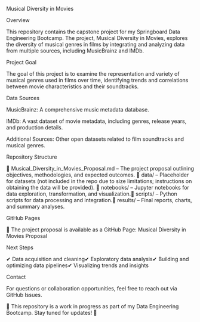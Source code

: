 Musical Diversity in Movies

Overview

This repository contains the capstone project for my Springboard Data Engineering Bootcamp. The project, Musical Diversity in Movies, explores the diversity of musical genres in films by integrating and analyzing data from multiple sources, including MusicBrainz and IMDb.

Project Goal

The goal of this project is to examine the representation and variety of musical genres used in films over time, identifying trends and correlations between movie characteristics and their soundtracks.

Data Sources

MusicBrainz: A comprehensive music metadata database.

IMDb: A vast dataset of movie metadata, including genres, release years, and production details.

Additional Sources: Other open datasets related to film soundtracks and musical genres.

Repository Structure

📂 Musical_Diversity_in_Movies_Proposal.md – The project proposal outlining objectives, methodologies, and expected outcomes.  📂 data/ – Placeholder for datasets (not included in the repo due to size limitations; instructions on obtaining the data will be provided).  📂 notebooks/ – Jupyter notebooks for data exploration, transformation, and visualization.📂  scripts/ – Python scripts for data processing and integration.📂  results/ – Final reports, charts, and summary analyses.

GitHub Pages

🔗 The project proposal is available as a GitHub Page: Musical Diversity in Movies Proposal

Next Steps

✔ Data acquisition and cleaning✔ Exploratory data analysis✔ Building and optimizing data pipelines✔ Visualizing trends and insights

Contact

For questions or collaboration opportunities, feel free to reach out via GitHub Issues.

🚧 This repository is a work in progress as part of my Data Engineering Bootcamp. Stay tuned for updates! 🚧
